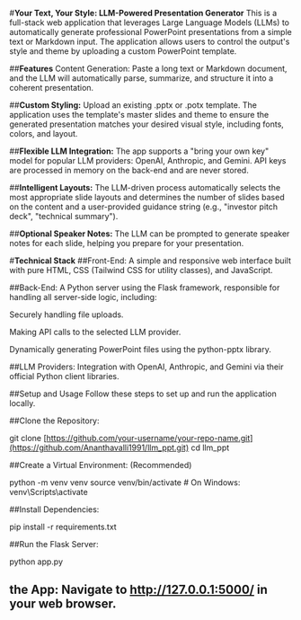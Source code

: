 #**Your Text, Your Style: LLM-Powered Presentation Generator**
This is a full-stack web application that leverages Large Language Models (LLMs) to automatically generate professional PowerPoint presentations from a simple text or Markdown input. The application allows users to control the output's style and theme by uploading a custom PowerPoint template.

##**Features**
Content Generation: Paste a long text or Markdown document, and the LLM will automatically parse, summarize, and structure it into a coherent presentation.

##**Custom Styling:** Upload an existing .pptx or .potx template. The application uses the template's master slides and theme to ensure the generated presentation matches your desired visual style, including fonts, colors, and layout.

##**Flexible LLM Integration:** The app supports a "bring your own key" model for popular LLM providers: OpenAI, Anthropic, and Gemini. API keys are processed in memory on the back-end and are never stored.

##**Intelligent Layouts:** The LLM-driven process automatically selects the most appropriate slide layouts and determines the number of slides based on the content and a user-provided guidance string (e.g., "investor pitch deck", "technical summary").

##**Optional Speaker Notes:** The LLM can be prompted to generate speaker notes for each slide, helping you prepare for your presentation.

#**Technical Stack**
##Front-End: A simple and responsive web interface built with pure HTML, CSS (Tailwind CSS for utility classes), and JavaScript.

##Back-End: A Python server using the Flask framework, responsible for handling all server-side logic, including:

Securely handling file uploads.

Making API calls to the selected LLM provider.

Dynamically generating PowerPoint files using the python-pptx library.

##LLM Providers: Integration with OpenAI, Anthropic, and Gemini via their official Python client libraries.

##Setup and Usage
Follow these steps to set up and run the application locally.

##Clone the Repository:

git clone [https://github.com/your-username/your-repo-name.git](https://github.com/Ananthavalli1991/llm_ppt.git)
cd llm_ppt

##Create a Virtual Environment: (Recommended)

python -m venv venv
source venv/bin/activate  # On Windows: venv\Scripts\activate

##Install Dependencies:

pip install -r requirements.txt

##Run the Flask Server:

python app.py

## the App: Navigate to http://127.0.0.1:5000/ in your web browser.

